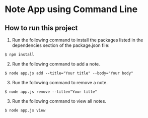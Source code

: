 # Note App using Command Line 

## How to run this project
1. Run the following command to install the packages listed in the dependencies section of the package.json file:
``` 
$ npm install 
```

2. Run the following command to add a note.
```
$ node app.js add --title="Your title" --body="Your body"
```

3. Run the following command to remove a note.
```
$ node app.js remove --title="Your title"
```

3. Run the following command to view all notes.
```
$ node app.js view
```
